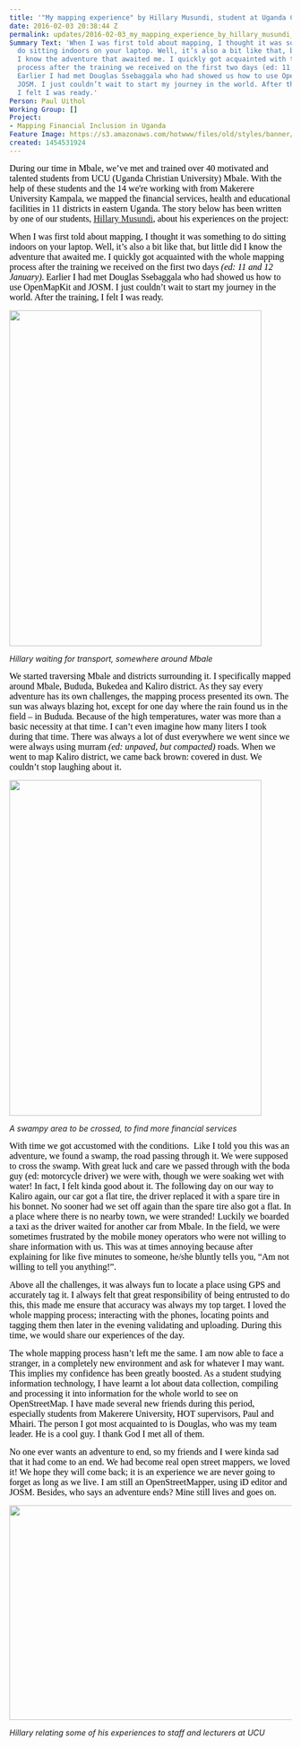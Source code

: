 ```yaml
---
title: '"My mapping experience" by Hillary Musundi, student at Uganda Christian University.'
date: 2016-02-03 20:38:44 Z
permalink: updates/2016-02-03_my_mapping_experience_by_hillary_musundi_student_at_uganda_christian_universit
Summary Text: 'When I was first told about mapping, I thought it was something to
  do sitting indoors on your laptop. Well, it’s also a bit like that, but little did
  I know the adventure that awaited me. I quickly got acquainted with the whole mapping
  process after the training we received on the first two days (ed: 11 and 12 January).
  Earlier I had met Douglas Ssebaggala who had showed us how to use OpenMapKit and
  JOSM. I just couldn’t wait to start my journey in the world. After the training,
  I felt I was ready.'
Person: Paul Uithol
Working Group: []
Project:
- Mapping Financial Inclusion in Uganda
Feature Image: https://s3.amazonaws.com/hotwww/files/old/styles/banner/public/2016-02-01_IMG_20160127_113514.jpg
created: 1454531924
---
```


<p><span id="docs-internal-guid-56b9219b-a8cf-5b09-9654-26b89137533c" style="font-size: 16px; font-family: Calibri; color: #000000; background-color: transparent; font-weight: 400; font-style: normal; font-variant: normal; text-decoration: none; vertical-align: baseline;">During our time in Mbale, we’ve met and trained over 40 motivated and talented students from UCU (Uganda Christian University) Mbale. With the help of these students and the 14 we're working with from Makerere University Kampala, we mapped the financial services, health and educational facilities in 11 districts in eastern Uganda. The story below has been written by one of our students, <a href="https://twitter.com/HillaryMusundi">Hillary Musundi</a>, about his experiences on the project:<br></span></p><p><span style="font-size: 16px; font-family: Calibri; color: #000000; background-color: transparent; font-weight: 400; font-style: normal; font-variant: normal; text-decoration: none; vertical-align: baseline;">When I was first told about mapping, I thought it was something to do sitting indoors on your laptop. Well, it’s also a bit like that, but little did I know the adventure that awaited me. I quickly got acquainted with the whole mapping process after the training we received on the first two days </span><span style="font-size: 16px; font-family: Calibri; color: #000000; background-color: transparent; font-weight: 400; font-style: italic; font-variant: normal; text-decoration: none; vertical-align: baseline;">(ed: 11 and 12 January)</span><span style="font-size: 16px; font-family: Calibri; color: #000000; background-color: transparent; font-weight: 400; font-style: normal; font-variant: normal; text-decoration: none; vertical-align: baseline;">. Earlier I had met Douglas Ssebaggala who had showed us how to use OpenMapKit and JOSM. I just couldn’t wait to start my journey in the world. After the training, I felt I was ready.</span></p><p><span style="font-size: 16px; font-family: Calibri; color: #000000; background-color: transparent; font-weight: 400; font-style: normal; font-variant: normal; text-decoration: none; vertical-align: baseline;"><img src="https://s3.amazonaws.com/hotwww/files/old/2016-02-01_IMG-20160202-WA0000.jpg" alt="" height="599" width="450"></span></p><p><em>Hillary waiting for transport, somewhere around Mbale</em></p><p><span style="font-size: 16px; font-family: Calibri; color: #000000; background-color: transparent; font-weight: 400; font-style: normal; font-variant: normal; text-decoration: none; vertical-align: baseline;">We started traversing Mbale and districts surrounding it. I specifically mapped around Mbale, Bududa, Bukedea and Kaliro district. As they say every adventure has its own challenges, the mapping process presented its own. The sun was always blazing hot, except for one day where the rain found us in the field – in Bududa. Because of the high temperatures, water was more than a basic necessity at that time. I can’t even imagine how many liters I took during that time. There was always a lot of dust everywhere we went since we were always using murram </span><span style="font-size: 16px; font-family: Calibri; color: #000000; background-color: transparent; font-weight: 400; font-style: italic; font-variant: normal; text-decoration: none; vertical-align: baseline;">(ed: unpaved, but compacted)</span><span style="font-size: 16px; font-family: Calibri; color: #000000; background-color: transparent; font-weight: 400; font-style: normal; font-variant: normal; text-decoration: none; vertical-align: baseline;"> roads. When we went to map Kaliro district, we came back brown: covered in dust. We couldn’t stop laughing about it.</span></p><p><span style="font-size: 16px; font-family: Calibri; color: #000000; background-color: transparent; font-weight: 400; font-style: normal; font-variant: normal; text-decoration: none; vertical-align: baseline;"><img src="https://s3.amazonaws.com/hotwww/files/old/2016-02-01_IMG-20160125-WA0019.jpg" alt="" height="599" width="450"></span></p><p><em>A swampy area to be crossed, to find more financial services</em></p><p><span style="font-size: 16px; font-family: Calibri; color: #000000; background-color: transparent; font-weight: 400; font-style: normal; font-variant: normal; text-decoration: none; vertical-align: baseline;">With time we got accustomed with the conditions. &nbsp;Like I told you this was an adventure, we found a swamp, the road passing through it. We were supposed to cross the swamp. With great luck and care we passed through with the boda guy (ed: motorcycle driver) we were with, though we were soaking wet with water! In fact, I felt kinda good about it. The following day on our way to Kaliro again, our car got a flat tire, the driver replaced it with a spare tire in his bonnet. No sooner had we set off again than the spare tire also got a flat. In a place where there is no nearby town, we were stranded! Luckily we boarded a taxi as the driver waited for another car from Mbale. In the field, we were sometimes frustrated by the mobile money operators who were not willing to share information with us. This was at times annoying because after explaining for like five minutes to someone, he/she bluntly tells you, “Am not willing to tell you anything!”.</span></p><p><span style="font-size: 16px; font-family: Calibri; color: #000000; background-color: transparent; font-weight: 400; font-style: normal; font-variant: normal; text-decoration: none; vertical-align: baseline;">Above all the challenges, it was always fun to locate a place using GPS and accurately tag it. I always felt that great responsibility of being entrusted to do this, this made me ensure that accuracy was always my top target. I loved the whole mapping process; interacting with the phones, locating points and tagging them then later in the evening validating and uploading. During this time, we would share our experiences of the day.</span></p><p><span style="font-size: 16px; font-family: Calibri; color: #000000; background-color: transparent; font-weight: 400; font-style: normal; font-variant: normal; text-decoration: none; vertical-align: baseline;">The whole mapping process hasn’t left me the same. I am now able to face a stranger, in a completely new environment and ask for whatever I may want. This implies my confidence has been greatly boosted. As a student studying information technology, I have learnt a lot about data collection, compiling and processing it into information for the whole world to see on OpenStreetMap. I have made several new friends during this period, especially students from Makerere University, HOT supervisors, Paul and Mhairi. The person I got most acquainted to is Douglas, who was my team leader. He is a cool guy. I thank God I met all of them.</span></p><p><span style="font-size: 16px; font-family: Calibri; color: #000000; background-color: transparent; font-weight: 400; font-style: normal; font-variant: normal; text-decoration: none; vertical-align: baseline;">No one ever wants an adventure to end, so my friends and I were kinda sad that it had come to an end. We had become real open street mappers, we loved it! We hope they will come back; it is an experience we are never going to forget as long as we live. I am still an OpenStreetMapper, using iD editor and JOSM. Besides, who says an adventure ends? Mine still lives and goes on.</span></p><p><span style="font-size: 16px; font-family: Calibri; color: #000000; background-color: transparent; font-weight: 400; font-style: normal; font-variant: normal; text-decoration: none; vertical-align: baseline;"><img class="image-large" src="https://s3.amazonaws.com/hotwww/files/old/styles/large/public/2016-02-01_IMG_20160127_113514.jpg?itok=wU4HLbBP" alt="" height="383" width="510"></span></p><p><em>Hillary relating some of his experiences to staff and lecturers at UCU</em></p>
